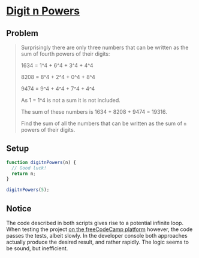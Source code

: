 # [Digit n Powers](https://www.freecodecamp.org/learn/coding-interview-prep/project-euler/problem-30-digit-n-powers)

## Problem

> Surprisingly there are only three numbers that can be written as the sum of fourth powers of their digits:
>
> 1634 = 1^4 + 6^4 + 3^4 + 4^4
>
> 8208 = 8^4 + 2^4 + 0^4 + 8^4
>
> 9474 = 9^4 + 4^4 + 7^4 + 4^4
>
> As 1 = 1^4 is not a sum it is not included.
>
> The sum of these numbers is 1634 + 8208 + 9474 = 19316.
>
> Find the sum of all the numbers that can be written as the sum of `n` powers of their digits.

## Setup

```js
function digitnPowers(n) {
  // Good luck!
  return n;
}

digitnPowers(5);
```

## Notice

The code described in both scripts gives rise to a potential infinite loop. When testing the project [on the freeCodeCamp platform](https://www.freecodecamp.org/learn/coding-interview-prep/project-euler/problem-30-digit-n-powers) however, the code passes the tests, albeit slowly. In the developer console both approaches actually produce the desired result, and rather rapidly. The logic seems to be sound, but inefficient.
